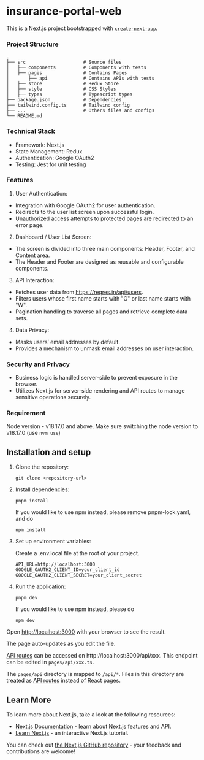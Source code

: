# insurance-portal-web

This is a [Next.js](https://nextjs.org/) project bootstrapped with [`create-next-app`](https://github.com/vercel/next.js/tree/canary/packages/create-next-app).
 
### Project Structure
```
.
├── src                     # Source files 
│   ├── components          # Components with tests
│   ├── pages               # Contains Pages
│       ├── api             # Contains APIs with tests
│   ├── store               # Redux Store
│   ├── style               # CSS Styles
│   ├── types               # Typescript types
├── package.json            # Dependencies
├── tailwind.config.ts      # Tailwind config
├── ...                     # Others files and configs
└── README.md
```

### Technical Stack

- Framework: Next.js
- State Management: Redux
- Authentication: Google OAuth2
- Testing: Jest for unit testing

### Features

1. User Authentication:

- Integration with Google OAuth2 for user authentication.
- Redirects to the user list screen upon successful login.
- Unauthorized access attempts to protected pages are redirected to an error page.

2. Dashboard / User List Screen:

- The screen is divided into three main components: Header, Footer, and Content area.
- The Header and Footer are designed as reusable and configurable components.

3. API Interaction:

- Fetches user data from https://reqres.in/api/users.
- Filters users whose first name starts with "G" or last name starts with "W".
- Pagination handling to traverse all pages and retrieve complete data sets.

4. Data Privacy:

- Masks users’ email addresses by default.
- Provides a mechanism to unmask email addresses on user interaction.

### Security and Privacy
- Business logic is handled server-side to prevent exposure in the browser.
- Utilizes Next.js for server-side rendering and API routes to manage sensitive operations securely.

### Requirement

Node version - v18.17.0 and above.
Make sure switching the node version to v18.17.0 (use `nvm use`)

## Installation and setup

1. Clone the repository:

    ```
    git clone <repository-url>
    ```

2. Install dependencies:

    ```
    pnpm install
    ```

    If you would like to use npm instead, please remove pnpm-lock.yaml, and do

    ```
    npm install
    ```


3. Set up environment variables:

    Create a .env.local file at the root of your project.

    ```
    API_URL=http://localhost:3000
    GOOGLE_OAUTH2_CLIENT_ID=your_client_id
    GOOGLE_OAUTH2_CLIENT_SECRET=your_client_secret
    ```

4. Run the application:

    ```
    pnpm dev
    ```

    If you would like to use npm instead, please do

    ```
    npm dev
    ```

Open [http://localhost:3000](http://localhost:3000) with your browser to see the result.

The page auto-updates as you edit the file.

[API routes](https://nextjs.org/docs/api-routes/introduction) can be accessed on http://localhost:3000/api/xxx. This endpoint can be edited in `pages/api/xxx.ts`.

The `pages/api` directory is mapped to `/api/*`. Files in this directory are treated as [API routes](https://nextjs.org/docs/api-routes/introduction) instead of React pages.

## Learn More

To learn more about Next.js, take a look at the following resources:

- [Next.js Documentation](https://nextjs.org/docs) - learn about Next.js features and API.
- [Learn Next.js](https://nextjs.org/learn) - an interactive Next.js tutorial.

You can check out [the Next.js GitHub repository](https://github.com/vercel/next.js/) - your feedback and contributions are welcome!

